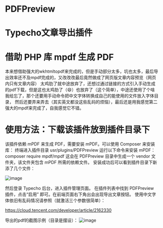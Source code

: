 # PDFPreview
# Typecho文章导出插件
# 借助 PHP 库 mpdf 生成 PDF
本来想借助强大的wkhtmltopdf来完成的，但是手动部分太多，坑也太多，最后导出效率还不及mpdf完成的，又改改改最后竟然做成了网页版文章内容预览（网页内只有文章内容）
太鸡肋了就中途放弃了，还想过通过链接的方式引入手动生成的pdf下载，但是这也太鸡肋了（😄）也放弃了（这个简单），中途还使用了个啥我给忘了，那个还要用手动命令把中文字体转换成自己的能使用的文件放入字体目录，
然后还要弄来弄去（其实英文都没这些乱码的烦恼），最后还是用我感觉第二强大的mpdf来完成了，自我感觉它不错。

# 使用方法：下载该插件放到插件目录下
该插件依赖 mPDF 来生成 PDF，需要安装 mPDF。可以使用 Composer 来安装库：
终端进入插件目录 usr/plugins/PDFPreview
运行以下命令来安装 mPDF：
composer require mpdf/mpdf
这会在 PDFPreview 目录中生成一个 vendor 文件夹，该文件夹包含 mPDF 所需的依赖文件。
安装成功后可以看到插件目录下新添了几个文件：

![image](https://github.com/user-attachments/assets/7d1c958a-377d-4d37-a807-b99dffa0940b)


然后登录 Typecho 后台，进入插件管理页面。
在插件列表中找到 PDFPreview 插件，点击“启用” 即可。在前端页面右下角出会出现导出文章按钮。
使用中文字体依旧有乱码情况请参照（就激活三个参数很简单）： 

https://cloud.tencent.com/developer/article/2162330

导出的pdf的截图示例（目录是摆设）：
![image](https://github.com/user-attachments/assets/fccee451-f108-43cc-894e-9da644714c1c)



